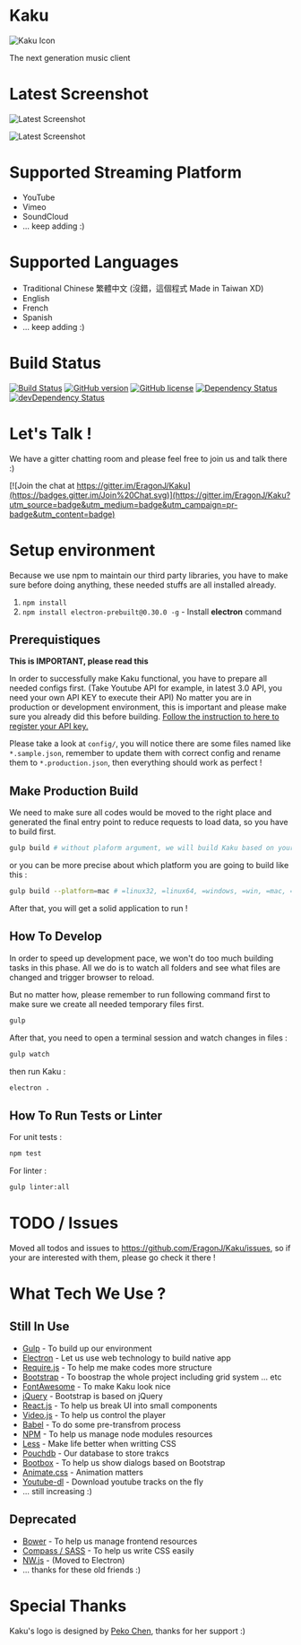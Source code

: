 # Kaku
![Kaku Icon](http://i.imgur.com/c3KKQ9t.png)

The next generation music client

# Latest Screenshot

![Latest Screenshot](http://i.imgur.com/4QOhnIq.jpg)

![Latest Screenshot](http://i.imgur.com/w8kSQ4L.png)

# Supported Streaming Platform

+ YouTube
+ Vimeo
+ SoundCloud
+ ... keep adding :)

# Supported Languages

+ Traditional Chinese 繁體中文 (沒錯，這個程式 Made in Taiwan XD)
+ English
+ French
+ Spanish
+ ... keep adding :)

# Build Status

[![Build Status](https://travis-ci.org/EragonJ/Kaku.svg?branch=master)](https://travis-ci.org/EragonJ/kaku)
[![GitHub version](https://badge.fury.io/gh/EragonJ%2Fkaku.svg)](https://github.com/EragonJ/Kaku/releases)
[![GitHub license](https://img.shields.io/badge/license-MIT-blue.svg)](https://github.com/EragonJ/Kaku/blob/master/LICENSE)
[![Dependency Status](https://david-dm.org/EragonJ/kaku.svg)](https://david-dm.org/EragonJ/kaku)
[![devDependency Status](https://david-dm.org/EragonJ/kaku/dev-status.svg)](https://david-dm.org/EragonJ/kaku#info=devDependencies)

# Let's Talk !

We have a gitter chatting room and please feel free to join us and talk there :)

[![Join the chat at https://gitter.im/EragonJ/Kaku](https://badges.gitter.im/Join%20Chat.svg)](https://gitter.im/EragonJ/Kaku?utm_source=badge&utm_medium=badge&utm_campaign=pr-badge&utm_content=badge)

# Setup environment

Because we use npm to maintain our third party libraries, you have to make sure before doing anything, these needed stuffs are all installed already.

1. `npm install`
2. `npm install electron-prebuilt@0.30.0 -g` - Install **electron** command

## Prerequistiques

**This is IMPORTANT, please read this**

In order to successfully make Kaku functional, you have to prepare all needed configs first. (Take Youtube API for example, in latest 3.0 API, you need your own API KEY to execute their API)  No matter you are in production or development environment, this is important and please make sure you already did this before building. [Follow the instruction to here to register your API key.](https://developers.google.com/youtube/v3/getting-started)

Please take a look at `config/`, you will notice there are some files named like `*.sample.json`, remember to update them with correct config and rename them to `*.production.json`, then everything should work as perfect !

## Make Production Build

We need to make sure all codes would be moved to the right place and generated the final entry point to reduce requests to load data, so you have to build first.

```bash
gulp build # without plaform argument, we will build Kaku based on your platform
```

or you can be more precise about which platform you are going to build like this :

```bash
gulp build --platform=mac # =linux32, =linux64, =windows, =win, =mac, =darwin are all valid
```

After that, you will get a solid application to run !

## How To Develop

In order to speed up development pace, we won't do too much building tasks in this phase. All we do is to watch all folders and see what files are changed and trigger browser to reload.

But no matter how, please remember to run following command first to make sure we create all needed temporary files first.

```bash
gulp
```

After that, you need to open a terminal session and watch changes in files :

```bash
gulp watch
```

then run Kaku :

```bash
electron .
```

## How To Run Tests or Linter

For unit tests :

```bash
npm test
```

For linter :

```bash
gulp linter:all
```

# TODO / Issues

Moved all todos and issues to https://github.com/EragonJ/Kaku/issues, so if your are interested with them, please go check it there !

# What Tech We Use ?

## Still In Use

+ [Gulp](http://gulpjs.com/) - To build up our environment
+ [Electron](http://electron.atom.io) - Let us use web technology to build native app
+ [Require.js](http://requirejs.org/) - To help me make codes more structure
+ [Bootstrap](http://getbootstrap.com/) - To boostrap the whole project including grid system ... etc
+ [FontAwesome](http://fortawesome.github.io/Font-Awesome/) - To make Kaku look nice
+ [jQuery](https://jquery.com/) - Bootstrap is based on jQuery
+ [React.js](http://reactjs.org/) - To help us break UI into small components
+ [Video.js](http://www.videojs.com/) - To help us control the player
+ [Babel](https://babeljs.io/) - To do some pre-transfrom process
+ [NPM](https://www.npmjs.org/) - To help us manage node modules resources
+ [Less](http://lesscss.org) - Make life better when writting CSS
+ [Pouchdb](http://pouchdb.com) - Our database to store trakcs
+ [Bootbox](http://bootboxjs.com) - To help us show dialogs based on Bootstrap
+ [Animate.css](https://daneden.github.io/animate.css/) - Animation matters
+ [Youtube-dl](https://github.com/rg3/youtube-dl/) - Download youtube tracks on the fly
+ ... still increasing :)

## Deprecated
+ [Bower](http://bower.io/) - To help us manage frontend resources
+ [Compass / SASS](http://compass-style.org/) - To help us write CSS easily
+ [NW.js](http://nwjs.io/) - (Moved to Electron)
+ ... thanks for these old friends :)

# Special Thanks

Kaku's logo is designed by [Peko Chen](https://www.facebook.com/peko.chen), thanks for her support :)
